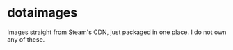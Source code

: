 # dotaimages
Images straight from Steam's CDN, just packaged in one place. I do not own any of these.

